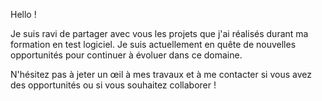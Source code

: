 Hello !

Je suis ravi de partager avec vous les projets que j'ai réalisés durant ma formation en test logiciel. Je suis actuellement en quête de nouvelles opportunités pour continuer à évoluer dans ce domaine.

N'hésitez pas à jeter un œil à mes travaux et à me contacter si vous avez des opportunités ou si vous souhaitez collaborer !
